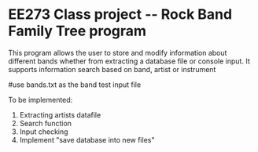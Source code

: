 # EE273 Class project -- Rock Band Family Tree program

This program allows the user to store and modify information about different bands whether from extracting a database file or console input. It supports information search based on band, artist or instrument

#use bands.txt as the band test input file



To be implemented:

1. Extracting artists datafile
2. Search function
3. Input checking
4. Implement "save database into new files"





